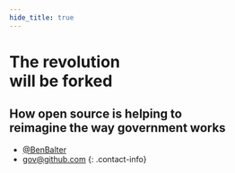 ```yaml
---
hide_title: true
---
```


# The revolution<br />will be forked

## How open source is helping to<br />reimagine the way government works

* [@BenBalter](http://twitter.com/benbalter)
* <gov@github.com>
{: .contact-info}
